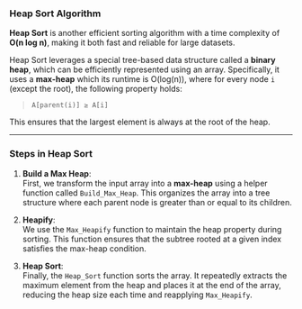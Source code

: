 ### Heap Sort Algorithm

**Heap Sort** is another efficient sorting algorithm with a time complexity of **O(n log n)**, making it both fast and reliable for large datasets.

Heap Sort leverages a special tree-based data structure called a **binary heap**, which can be efficiently represented using an array. Specifically, it uses a **max-heap** which its runtime is O(log(n)), where for every node `i` (except the root), the following property holds:

> `A[parent(i)] ≥ A[i]`

This ensures that the largest element is always at the root of the heap.

---

### Steps in Heap Sort

1. **Build a Max Heap**:  
   First, we transform the input array into a **max-heap** using a helper function called `Build_Max_Heap`. This organizes the array into a tree structure where each parent node is greater than or equal to its children.

2. **Heapify**:  
   We use the `Max_Heapify` function to maintain the heap property during sorting. This function ensures that the subtree rooted at a given index satisfies the max-heap condition.

3. **Heap Sort**:  
   Finally, the `Heap_Sort` function sorts the array. It repeatedly extracts the maximum element from the heap and places it at the end of the array, reducing the heap size each time and reapplying `Max_Heapify`.

